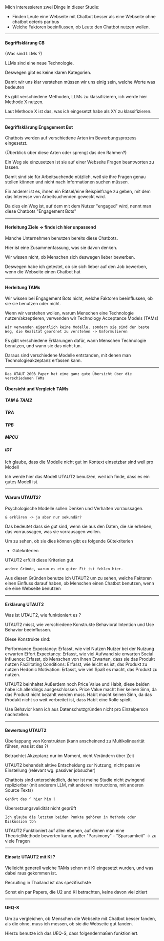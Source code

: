 Mich interessieren zwei Dinge in dieser Studie:
- Finden Leute eine Webseite mit Chatbot besser als eine Webseite ohne chatbot ceteris paribus
- Welche Faktoren beeinflussen, ob Leute den Chatbot nutzen wollen.

---

#### Begriffsklärung CB

(Was sind LLMs ?)

LLMs sind eine neue Technologie. 

Deswegen gibt es keine klaren Kategorien. 

Damit wir uns klar verstehen müssen wir uns einig sein, welche Worte was bedeuten

Es gibt verschiedene Methoden, LLMs zu klassifizieren, ich werde hier Methode X nutzen. 

Laut Methode X ist das, was ich eingesetzt habe als XY zu klassifizieren.


---

#### Begriffsklärung Engagement Bot

Chatbots werden auf verschiedene Arten im Bewerbungsprozess eingesetzt.

(Überblick über diese Arten oder sprengt das den Rahmen?)

Ein Weg sie einzusetzen ist sie auf einer Webseite Fragen beantworten zu lassen.

Damit sind sie für Arbeitsuchende nützlich, weil sie ihre Fragen genau stellen können und nicht nach Informationen suchen müssen.

Ein anderer ist es, ihnen ein Rätsel/eine Beispielfrage zu geben, mit dem das Interesse von Arbeitsuchenden geweckt wird. 

Da dies ein Weg ist, auf dem mit dem Nutzer "engaged" wird, nennt man diese Chatbots "Engagement Bots"

---

#### Herleitung Ziele -> finde ich hier unpassend

Manche Unternehmen benutzen bereits diese Chatbots.

Hier ist eine Zusammenfassung, was sie davon denken.

Wir wissen nicht, ob Menschen sich deswegen lieber bewerben.

Deswegen habe ich getestet, ob sie sich lieber auf den Job bewerben, wenn die Webseite einen Chatbot hat


---

#### Herleitung TAMs

Wir wissen bei Engagement Bots nicht, welche Faktoren beeinflussen, ob sie sie benutzen oder nicht. 

Wenn wir verstehen wollen, warum Menschen eine Technologie nutzen/akzeptieren, verwenden wir Technology Acceptance Models (TAMs)

`Wir verwenden eigentlich keine Modelle, sondern sie sind der beste Weg, die Realität geordnet zu verstehen -> Umformulieren`

Es gibt verschiedene Erklärungen dafür, wann Menschen Technologie benutzen, und wann sie das nicht tun.

Daraus sind verschiedene Modelle entstanden, mit denen man Technologieakzeptanz erfassen kann. 



---

`Das UTAUT 2003 Paper hat eine ganz gute Übersicht über die verschiedenen TAMs`
#### Übersicht und Vergleich TAMs

##### TAM & TAM2

##### TRA

##### TPB

##### MPCU

##### IDT 


Ich glaube, dass die Modelle nicht gut im Kontext einsetzbar sind weil pro Modell

Ich werde hier das Modell UTAUT2 benutzen, weil ich finde, dass es ein gutes Modell ist.

---

#### Warum UTAUT2?

Psychologische Modelle sollen Denken und Verhalten vorraussagen.

`& erklären -> ja aber nur sekundär?`

Das bedeutet dass sie gut sind, wenn sie aus den Daten, die sie erheben, das vorraussagen, was sie vorrausagen wollen.

Um zu sehen, ob sie dies können gibt es folgende Gütekriterien

- Gütekriterien

UTAUT2 erfüllt diese Kriterien gut.

`andere Gründe, warum es ein guter Fit ist fehlen hier.`

Aus diesen Gründen benutze ich UTAUT2 um zu sehen, welche Faktoren einen Einfluss darauf haben, ob Menschen einen Chatbot benutzen, wenn sie eine Webseite benutzen

---

#### Erklärung UTAUT2

Was ist UTAUT2, wie funktioniert es ?

UTAUT2 misst, wie verschiedene Konstrukte Behavioral Intention und Use Behavior beeinflussen. 

Diese Konstrukte sind: 

Performance Expectancy: Erfasst, wie viel Nutzen Nutzer bei der Nutzung erwarten
Effort Expectancy: Erfasst, wie viel Aufwand sie erwarten
Social Influence: Erfasst, ob Menschen von ihnen Erwarten, dass sie das Produkt nutzen
Facilitating Conditions: Erfasst, wie leicht es ist, das Produkt zu nutzen
Hedonic Motivation: Erfasst, wie viel Spaß es macht, das Produkt zu nutzen. 

UTAUT2 beinhaltet Außerdem noch Price Value und Habit, diese beiden habe ich allerdings ausgeschlossen.
Price Value macht hier keinen Sinn, da das Produkt nicht bezahlt werden muss. 
Habit macht keinen Sinn, da das Produkt nicht so weit verbreitet ist, dass Habit eine Rolle spielt.

Use Behavior kann ich aus Datenschutzgründen nicht pro Einzelperson nachstellen.


---
#### Bewertung UTAUT2

Überlappung von Konstrukten
(kann anscheinend zu Multikolinearität führen, was ist das ?)

Betrachtet Akzeptanz nur im Moment, nicht Verändern über Zeit

UTAUT2 behandelt aktive Entscheidung zur Nutzung, nicht passive Einstellung (relevant wg. passiver jobsucher)

Chatbots sind unterschiedlich, daher ist meine Studie nicht zwingend replizierbar (mit anderem LLM, mit anderen Instructions, mit anderen Source Texts) 

`Gehört das ^ hier hin ?`

Übersetzungsvalidität nicht geprüft 

`Ich glaube die letzten beiden Punkte gehören in Methode oder Diskussion tbh`

UTAUT2 Funktioniert auf allen ebenen, auf denen man eine Theorie/Methode bewerten kann, außer "Parsimony" - "Sparsamkeit" -> zu viele Fragen


---
#### Einsatz UTAUT2 mit KI ?

Vielleicht generell welche TAMs schon mit KI eingesetzt wurden, und was dabei raus gekommen ist.


Recruiting in Thailand ist das spezifischste

Sonst ein par Papers, die U2 und KI betrachten, keine davon viel zitiert



---
#### UEQ-S

Um zu vergleichen, ob Menschen die Webseite mit Chatbot besser fanden, als die ohne, muss ich messen, ob sie die Webseite gut fanden. 

Hierzu benutze ich das UEQ-S, dass folgendermaßen funktioniert.